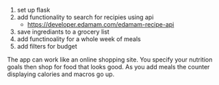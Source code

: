 1. set up flask
2. add functionality to search for recipies using api
    - https://developer.edamam.com/edamam-recipe-api
3. save ingrediants to a grocery list
4. add functinoality for a whole week of meals
5. add filters for budget

The app can work like an online shopping site. You specify your nutrition goals then shop for food that looks good. As you add meals the counter displaying calories and macros go up.
